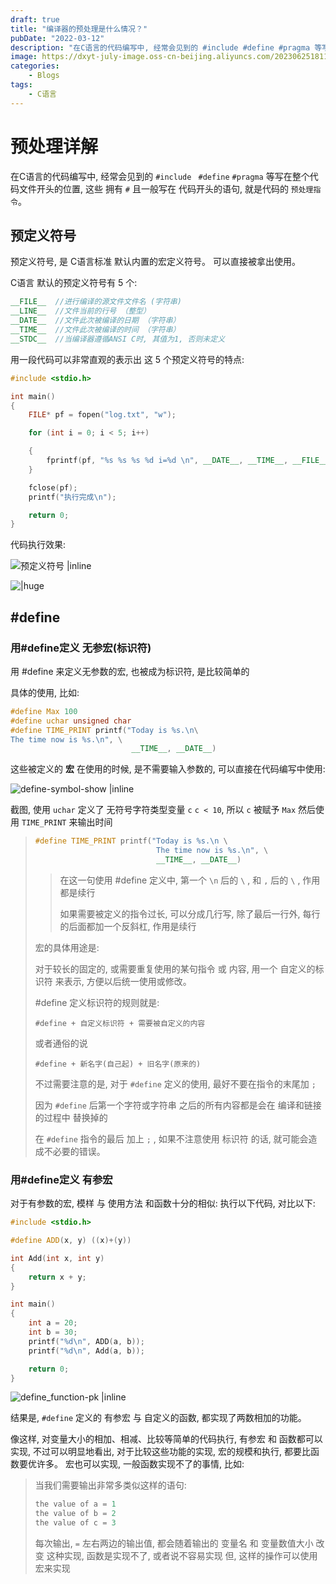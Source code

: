 ```yaml
---
draft: true
title: "编译器的预处理是什么情况？"
pubDate: "2022-03-12"
description: "在C语言的代码编写中, 经常会见到的 #include #define #pragma 等写在整个代码文件开头的位置, 这些 拥有 # 且一般写在 代码开头的语句, 就是代码的 预处理指令"
image: https://dxyt-july-image.oss-cn-beijing.aliyuncs.com/202306251811483.webp
categories:
    - Blogs
tags:
    - C语言
---
```


# 预处理详解

在C语言的代码编写中, 经常会见到的 `#include ` `#define` `#pragma` 等写在整个代码文件开头的位置, 这些 拥有 `#` 且一般写在 代码开头的语句, 就是代码的 `预处理指令`。

## 预定义符号
预定义符号, 是 C语言标准 默认内置的宏定义符号。
可以直接被拿出使用。

C语言 默认的预定义符号有 5 个: 
```cpp
__FILE__  //进行编译的源文件文件名 (字符串)
__LINE__  //文件当前的行号 （整型）
__DATE__  //文件此次被编译的日期 （字符串）
__TIME__  //文件此次被编译的时间 （字符串）
__STDC__  //当编译器遵循ANSI C时, 其值为1, 否则未定义
```
用一段代码可以非常直观的表示出 这 5 个预定义符号的特点: 
```cpp
#include <stdio.h>

int main()
{
    FILE* pf = fopen("log.txt", "w");

    for (int i = 0; i < 5; i++)

    {
        fprintf(pf, "%s %s %s %d i=%d \n", __DATE__, __TIME__, __FILE__, __LINE__, i);
    }

    fclose(pf);
    printf("执行完成\n");

    return 0;
}
```
代码执行效果: 

![预定义符号 |inline](https://humid1ch.oss-cn-shanghai.aliyuncs.com/20250722182118517.webp)

![|huge](https://humid1ch.oss-cn-shanghai.aliyuncs.com/20250722182120068.webp)

## #define

### 用#define定义 无参宏(标识符)
用 #define 来定义无参数的宏, 也被成为标识符, 是比较简单的

具体的使用, 比如: 
```cpp
#define Max 100
#define uchar unsigned char
#define TIME_PRINT printf("Today is %s.\n\
The time now is %s.\n", \
                           __TIME__, __DATE__)
```
这些被定义的 **宏** 在使用的时候, 是不需要输入参数的, 可以直接在代码编写中使用: 

![define-symbol-show |inline](https://humid1ch.oss-cn-shanghai.aliyuncs.com/20250722182122423.webp)

截图, 使用 `uchar` 定义了 无符号字符类型变量 `c`
`c < 10`,  所以 `c` 被赋予 `Max`
然后使用 `TIME_PRINT` 来输出时间
> ```cpp
> #define TIME_PRINT printf("Today is %s.\n \
>                            The time now is %s.\n", \
>                            __TIME__, __DATE__)
> ```
>
> > 在这一句使用 #define 定义中, 第一个 `\n` 后的  ```\``` , 和 `,`  后的 ```\``` , 作用都是续行
> >
> > 如果需要被定义的指令过长, 可以分成几行写, 除了最后一行外, 每行的后面都加一个反斜杠, 作用是续行
>
> 宏的具体用途是: 
>
> 对于较长的固定的, 或需要重复使用的某句指令 或 内容, 用一个 自定义的标识符 来表示, 方便以后统一使用或修改。
>
> #define 定义标识符的规则就是:
>
> `#define + 自定义标识符 + 需要被自定义的内容`
>
> 或者通俗的说
>
> `#define + 新名字(自己起) + 旧名字(原来的)`
>
> 不过需要注意的是, 对于 `#define` 定义的使用, 最好不要在指令的末尾加 `;`
>
> 因为 `#define` 后第一个字符或字符串 之后的所有内容都是会在 编译和链接 的过程中 替换掉的
>
> 在 `#define` 指令的最后 加上 `;` , 如果不注意使用 标识符 的话, 就可能会造成不必要的错误。
### 用#define定义 有参宏

对于有参数的宏, 模样 与 使用方法 和函数十分的相似: 
执行以下代码, 对比以下: 

```cpp
#include <stdio.h>

#define ADD(x, y) ((x)+(y))

int Add(int x, int y)
{
    return x + y;
}

int main()
{
    int a = 20;
    int b = 30;
    printf("%d\n", ADD(a, b));
    printf("%d\n", Add(a, b));

    return 0;
}
```
![define_function-pk |inline](https://humid1ch.oss-cn-shanghai.aliyuncs.com/20250722182125798.webp)

结果是, `#define` 定义的 有参宏 与 自定义的函数, 都实现了两数相加的功能。

像这样, 对变量大小的相加、相减、比较等简单的代码执行,  有参宏 和 函数都可以实现, 不过可以明显地看出, 对于比较这些功能的实现, 宏的规模和执行, 都要比函数要优许多。
宏也可以实现, 一般函数实现不了的事情, 比如: 
> 当我们需要输出非常多类似这样的语句: 
> ```cpp
> the value of a = 1
> the value of b = 2
> the value of c = 3
> ```
> 每次输出, `=`  左右两边的输出值, 都会随着输出的 变量名 和 变量数值大小 改变
> 这种实现, 函数是实现不了, 或者说不容易实现
> 但, 这样的操作可以使用宏来实现

